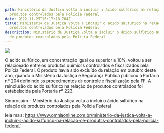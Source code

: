 ```yaml
---
path: Ministério da Justiça volta a incluir o ácido sulfúrico na relação de
  produtos controlados pela Polícia Federal
date: 2022-11-25T15:17:18.764Z
title: Ministério da Justiça volta a incluir o ácido sulfúrico na relação de
  produtos controlados pela Polícia Federal
description: Ministério da Justiça volta a incluir o ácido sulfúrico na relação
  de produtos controlados pela Polícia Federal
---
```

<!--StartFragment-->

![](https://www.omniaonline.com.br/wp-content/uploads/2022/11/Site-LinkedIn-Facebook-2022-11-25T144335.332.png)

O ácido sulfúrico, em concentração igual ou superior a 10%, voltou a ser relacionado entre os produtos químicos controlados e fiscalizados pela Polícia Federal. O produto havia sido excluído da relação em outubro deste ano, quando o Ministério da Justiça e Segurança Pública publicou a Portaria nº 204 definindo os procedimentos de controle e fiscalização pela PF. A reinclusão do ácido sulfúrico na relação de produtos controlados foi estabelecida pela Portaria nº 223.

Sinproquim – Ministério da Justiça volta a incluir o ácido sulfúrico na relação de produtos controlados pela Polícia Federal

leia mais: https://www.omniaonline.com.br/ministerio-da-justica-volta-a-incluir-o-acido-sulfurico-na-relacao-de-produtos-controlados-pela-policia-federal/

<!--EndFragment-->